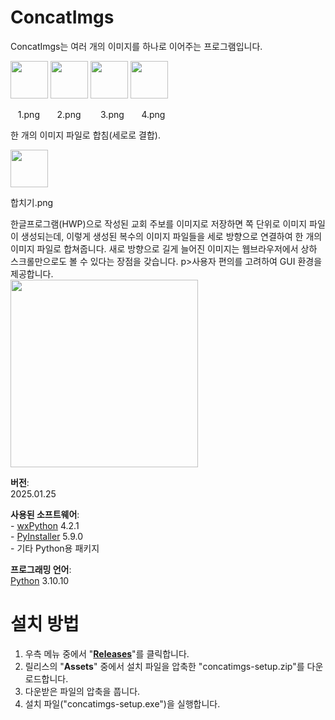 # ConcatImgs
<p>ConcatImgs는 여러 개의 이미지를 하나로 이어주는 프로그램입니다.
<p><img src="http://vision111.org/data/editor/2301/720d58d7e44731efbbe2d17fead8184c_1674941987_1997.png" width="60">&nbsp;<img src="http://vision111.org/data/editor/2301/720d58d7e44731efbbe2d17fead8184c_1674941987_2331.png" width="60">&nbsp;<img src="http://vision111.org/data/editor/2301/720d58d7e44731efbbe2d17fead8184c_1674941987_332.png" width="60">&nbsp;<img src="http://vision111.org/data/editor/2301/720d58d7e44731efbbe2d17fead8184c_1674941987_378.png" width="60"></p><p>&nbsp; &nbsp;1.png&nbsp; &nbsp; &nbsp; &nbsp;2.png&nbsp; &nbsp; &nbsp; &nbsp;&nbsp;3.png&nbsp; &nbsp; &nbsp; &nbsp;4.png</p><p>한 개의 이미지 파일로 합침(세로로 결합).</p><p><img src="http://vision111.org/data/editor/2301/720d58d7e44731efbbe2d17fead8184c_1674942078_8858.png" width="60"></p><p>합치기.png
<p>한글프로그램(HWP)으로 작성된 교회 주보를 이미지로 저장하면 쪽 단위로 이미지 파일이 생성되는데, 이렇게 생성된 복수의 이미지 파일들을 세로 방향으로 연결하여 한 개의 이미지 파일로 합쳐줍니다. 새로 방향으로 길게 늘어진 이미지는 웹브라우저에서 상하 스크롤만으로도 볼 수 있다는 장점을 갖습니다.
p>사용자 편의를 고려하여 GUI 환경을 제공합니다.
<br><img src="http://vision111.org/data/editor/2501/95243906b291ed2429d0a45345c21b2a_1737822959_6116.jpg" width="300">

<p><strong>버전</strong>: 
<br>2025.01.25
<p><strong>사용된 소프트웨어</strong>: 
<br>- <a href="https://wxpython.org/">wxPython</a> 4.2.1
<br>- <a href="https://pyinstaller.org/">PyInstaller</a> 5.9.0  
<br>- 기타 Python용 패키지
<p><strong>프로그래밍 언어</strong>:
<br><a href="https://www.python.org/">Python</a> 3.10.10

# 설치 방법
<ol>
  <li>우측 메뉴 중에서 "<strong><a href="https://github.com/doriok-lab/concatimgs/releases">Releases</a></strong>"를 클릭합니다.</li>
  <li>릴리스의 "<strong>Assets</strong>" 중에서 설치 파일을 압축한 "concatimgs-setup.zip"를 다운로드합니다.</li>
  <li>다운받은 파일의 압축을 풉니다.</li>
  <li>설치 파일("concatimgs-setup.exe")을 실행합니다.</li>
</ol>
